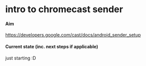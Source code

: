 intro to chromecast sender
==========================

#### Aim
https://developers.google.com/cast/docs/android_sender_setup

#### Current state (inc. next steps if applicable)
just starting :D
